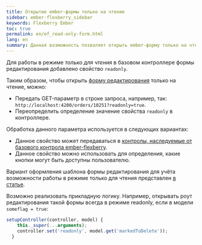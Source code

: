 ```yaml
---
title: Открытие ember-формы только на чтение
sidebar: ember-flexberry_sidebar
keywords: Flexberry Ember
toc: true
permalink: en/ef_read-only-form.html
lang: en
summary: Данная возможность позволяет открыть ember-форму только на чтение
---
```


Для работы в режиме *только для чтения* в базовом контроллере формы редактирования добавлено свойство `readonly`.

Таким образом, чтобы открыть [форму редактирования](ef_edit-form.html) только на чтение, можно:

* Передать GET-параметр в строке запроса, например, так: `http://localhost:4200/orders/10251?readonly=true`.
* Переопределить определение значение свойства `readonly` в контроллере.

Обработка данного параметра используется в следующих вариантах:

* Данное свойство может передаваться в [контролы, наследуемые от базового контрола ember-flexberry](ef_controls.html).
* Данное свойство можно использовать для определения, какие кнопки могут быть доступны пользователю.

Вариант оформления шаблона формы редактирования для учёта возможности работы в режиме только для чтения представлен [в статье](ef_edit-form.html). 

Возможно реализовать прикладную логику. Например, открывать роут редактирования такой формы всегда в режиме readonly, если в модели `someflag = true`:

```javascript
setupController(controller, model) {
    this._super(...arguments);
    controller.set('readonly', model.get('markedToDelete'));
  }
```